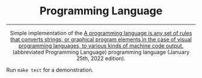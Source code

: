 <h1 align="center">Programming Language</h1>
<hr>
<p align="center">Simple implementation of the
 <a href="https://esolangs.org/wiki/Programming_Language">A programming language is any set of rules that converts strings, or graphical program elements in the case of visual programming languages, to various kinds of machine code output.</a>
 (abbreviated Programming Language) programming language (January  25th, 2022 edition).</p>

 Run `make test` for a demonstration.
